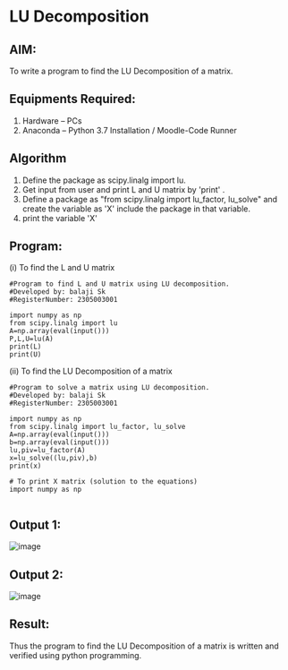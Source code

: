 # LU Decomposition 

## AIM:
To write a program to find the LU Decomposition of a matrix.

## Equipments Required:
1. Hardware – PCs
2. Anaconda – Python 3.7 Installation / Moodle-Code Runner

## Algorithm
1. Define the package as scipy.linalg import lu.
2. Get input from user and print L and U matrix by 'print' .
3. Define a package as "from scipy.linalg import lu_factor, lu_solve" and create the variable as 'X' include the package in that variable.
4. print the variable 'X'

## Program:
(i) To find the L and U matrix
```
#Program to find L and U matrix using LU decomposition.
#Developed by: balaji Sk
#RegisterNumber: 2305003001

import numpy as np
from scipy.linalg import lu
A=np.array(eval(input()))
P,L,U=lu(A)
print(L)
print(U)

```
(ii) To find the LU Decomposition of a matrix
```
#Program to solve a matrix using LU decomposition.
#Developed by: balaji Sk
#RegisterNumber: 2305003001

import numpy as np
from scipy.linalg import lu_factor, lu_solve
A=np.array(eval(input()))
b=np.array(eval(input()))
lu,piv=lu_factor(A)
x=lu_solve((lu,piv),b)
print(x)

# To print X matrix (solution to the equations)
import numpy as np


```

## Output 1:
![image](https://github.com/adhi2k/LU-Decomposition/assets/145216997/d265c3e1-6f34-44ba-99ba-8a856583906b)

## Output 2:
![image](https://github.com/adhi2k/LU-Decomposition/assets/145216997/14409c56-3303-4220-80b6-a37291108644)

## Result:
Thus the program to find the LU Decomposition of a matrix is written and verified using python programming.

